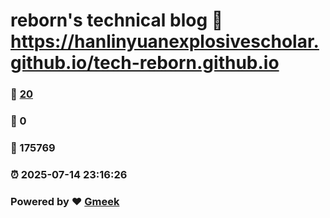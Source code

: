 # reborn's technical blog :link: https://hanlinyuanexplosivescholar.github.io/tech-reborn.github.io 
### :page_facing_up: [20](https://hanlinyuanexplosivescholar.github.io/tech-reborn.github.io/tag.html) 
### :speech_balloon: 0 
### :hibiscus: 175769 
### :alarm_clock: 2025-07-14 23:16:26 
### Powered by :heart: [Gmeek](https://github.com/Meekdai/Gmeek)
